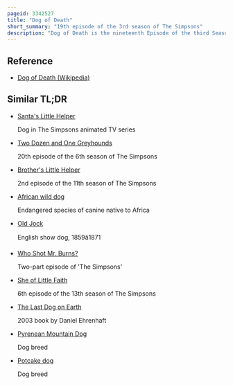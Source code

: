 ```yaml
---
pageid: 3342527
title: "Dog of Death"
short_summary: "19th episode of the 3rd season of The Simpsons"
description: "Dog of Death is the nineteenth Episode of the third Season of the american animated Television Series the Simpsons. It first aired on the Fox Network in the united States on March 12 1992. The little Helper falls ill in the Episode and the Family has to make Budget Cuts to pay for his Operation. Although the Dog's Life is saved the Family begins to feel the Strain of their Sacrifices and Starts treating him badly causing him to flee. Santa's little Helper ends up in the Possession of Mr. Burns, who trains him to become a vicious Attack Dog. Several Days later bart Stumbles upon the trained Santa's little Helper and is attacked but eventually the Dog recognizes his old Friend and Stops."
---
```


## Reference

- [Dog of Death (Wikipedia)](https://en.wikipedia.org/?curid=3342527)

## Similar TL;DR

- [Santa's Little Helper](/tldr/en/santas-little-helper)

  Dog in The Simpsons animated TV series

- [Two Dozen and One Greyhounds](/tldr/en/two-dozen-and-one-greyhounds)

  20th episode of the 6th season of The Simpsons

- [Brother's Little Helper](/tldr/en/brothers-little-helper)

  2nd episode of the 11th season of The Simpsons

- [African wild dog](/tldr/en/african-wild-dog)

  Endangered species of canine native to Africa

- [Old Jock](/tldr/en/old-jock)

  English show dog, 1859â1871

- [Who Shot Mr. Burns?](/tldr/en/who-shot-mr-burns)

  Two-part episode of 'The Simpsons'

- [She of Little Faith](/tldr/en/she-of-little-faith)

  6th episode of the 13th season of The Simpsons

- [The Last Dog on Earth](/tldr/en/the-last-dog-on-earth)

  2003 book by Daniel Ehrenhaft

- [Pyrenean Mountain Dog](/tldr/en/pyrenean-mountain-dog)

  Dog breed

- [Potcake dog](/tldr/en/potcake-dog)

  Dog breed
